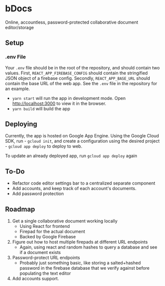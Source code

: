# bDocs

Online, accountless, password-protected collaborative document editor/storage

## Setup

### .env File

Your `.env` file should be in the root of the repository, and should contain two values. First, `REACT_APP_FIREBASE_CONFIG` should contain the stringified JSON object of a firebase config. Secondly, `REACT_APP_BASE_URL` should contain the base URL of the web app. See the `.env` file in the repository for an example.

- `yarn start` will run the app in development mode. Open [http://localhost:3000](http://localhost:3000) to view it in the browser.
- `yarn build` will build the app

## Deploying

Currently, the app is hosted on Google App Engine.
Using the Google Cloud SDK, run - `gcloud init`, and create a configuration using the desired project - `gcloud app deploy` to deploy to web.

To update an already deployed app, run `gcloud app deploy` again

## To-Do

- Refactor code editor settings bar to a centralized separate component
- Add accounts, and keep track of each account's documents.
- Add password protection

## Roadmap

1. Get a single collaborative document working locally
   - Using React for frontend
   - Firepad for the actual document
   - Backed by Google Firebase
2. Figure out how to host multiple firepads at different URL endpoints
   - Again, using react and random hashes to query a database and see if a document exists
3. Password-protect URL endpoints
   - Probably just something basic, like storing a salted+hashed password in the firebase database that we verify against before populating the text editor
4. Add accounts support.
